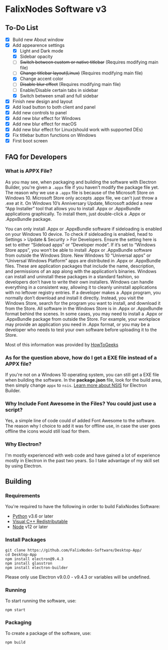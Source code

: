 # FalixNodes Software v3
## To-Do List
 - [x] Build new About window
 - [x] Add appearence settings
   - [x] Light and Dark mode
   - [x] Sidebar opacity
   - [ ] ~~Switch between custom or native titlebar~~ (Requires modifying main file)
   - [ ] ~~Change titlebar layout(Linux)~~ (Requires modifying main file)
   - [x] Change accent color
   - [ ] ~~Disable blur effect~~ (Requires modifying main file)
   - [ ] Enable/Disable certain tabs in sidebar
   - [x] Switch between small and full sidebar
 - [x] Finish new design and layout
 - [x] Add load button to both client and panel
 - [x] Add new controls to panel
 - [x] Add new blur effect for Windows
 - [x] Add new blur effect for macOS
 - [x] Add new blur effect for Linux(should work with supported DEs)
 - [x] Fix titlebar button functions on Windows
 - [x] First boot screen

## FAQ for Developers
### What is APPX File?
As you may see, when packaging and building the software with Electron Builder, you're given a `.appx` file if you haven't modify the package file yet.
The reason why we use a `.appx` file is because of the Microsoft Store on Windows 10. Microsoft Store only accepts .appx file, we can't just throw a .exe at it. On Windows 10’s Anniversary Update, Microsoft added a new “App Installer” tool that allows you to install .Appx or .AppxBundle applications graphically. To install them, just double-click a .Appx or .AppxBundle package.

You can only install .Appx or .AppxBundle software if sideloading is enabled on your Windows 10 device.
To check if sideloading is enabled, head to Settings > Update & Security > For Developers. Ensure the setting here is set to either “Sideload apps” or “Developer mode”. If it’s set to “Windows Store apps”, you won’t be able to install .Appx or .AppxBundle software from outside the Windows Store.
New Windows 10 “Universal apps” or “Universal Windows Platform” apps are distributed in .Appx or .AppxBundle files. These are application packages that include the name, description, and permissions of an app along with the application’s binaries. Windows can install and uninstall these packages in a standard fashion, so developers don’t have to write their own installers. Windows can handle everything in a consistent way, allowing it to cleanly uninstall applications with no leftover registry entries. If a developer makes a .Appx program, you normally don’t download and install it directly. Instead, you visit the Windows Store, search for the program you want to install, and download it from the Store. All software in the Windows Store is in .Appx or .AppxBundle format behind the scenes. In some cases, you may need to install a .Appx or .AppxBundle package from outside the Store. For example, your workplace may provide an application you need in .Appx format, or you may be a developer who needs to test your own software before uploading it to the Store.

Most of this information was provided by [HowToGeeks](https://www.howtogeek.com/285410/how-to-install-.appx-or-.appxbundle-software-on-windows-10/)

### As for the question above, how do I get a EXE file instead of a APPX file?
If you're not on a Windows 10 operating system, you can still get a EXE file when building the software.
In the __package.json__ file, look for the build area, then simply change `appx` to `nsis`.
[Learn more about NSIS](https://www.electron.build/configuration/nsis) for Electron Builder.

### Why Include Font Awesome in the Files? You could just use a script?
Yes, a simple line of code could of added Font Awesome to the software.
The reason why I choice to add it was for offline use, in case the user goes offline the icons would still load for them.

### Why Electron?
I'm mostly experienced with web code and have gained a lot of experience mostly in Electron in the past two years.
So I take advantage of my skill set by using Electron.

## Building
### Requirements

You're required to have the following in order to build FalixNodes Software:
 - [Python](https://www.python.org/downloads/) v3.6 or later
 - [Visual C++ Redistributable](https://support.microsoft.com/en-us/topic/the-latest-supported-visual-c-downloads-2647da03-1eea-4433-9aff-95f26a218cc0)
 - [Node](https://nodejs.org/en/download/) v12 or later

### Install Packages
```
git clone https://github.com/FalixNodes-Software/Desktop-App/
cd Desktop-App
npm install electron@9.4.3
npm install glasstron
npm install electron-builder
```
Please only use Electron v9.0.0 - v9.4.3 or variables will be undefined.

### Running
To start running the software, use:
```
npm start
```
### Packaging
To create a package of the software, use:
```
npm build
```
